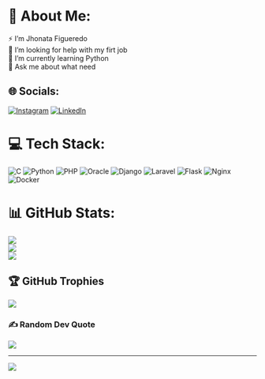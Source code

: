 # 💫 About Me:
⚡ I’m Jhonata Figueredo<br> 🤝 I’m looking for help with my firt job<br>🌱 I’m currently learning Python<br>💬 Ask me about what need


## 🌐 Socials:
[![Instagram](https://img.shields.io/badge/Instagram-%23E4405F.svg?logo=Instagram&logoColor=white)](https://instagram.com/figuera.silva) [![LinkedIn](https://img.shields.io/badge/LinkedIn-%230077B5.svg?logo=linkedin&logoColor=white)](https://linkedin.com/in/jhonata-figueredo) 

# 💻 Tech Stack:
![C](https://img.shields.io/badge/c-%2300599C.svg?style=for-the-badge&logo=c&logoColor=white) ![Python](https://img.shields.io/badge/python-3670A0?style=for-the-badge&logo=python&logoColor=ffdd54) ![PHP](https://img.shields.io/badge/php-%23777BB4.svg?style=for-the-badge&logo=php&logoColor=white) ![Oracle](https://img.shields.io/badge/Oracle-F80000?style=for-the-badge&logo=oracle&logoColor=white) ![Django](https://img.shields.io/badge/django-%23092E20.svg?style=for-the-badge&logo=django&logoColor=white) ![Laravel](https://img.shields.io/badge/laravel-%23FF2D20.svg?style=for-the-badge&logo=laravel&logoColor=white) ![Flask](https://img.shields.io/badge/flask-%23000.svg?style=for-the-badge&logo=flask&logoColor=white) ![Nginx](https://img.shields.io/badge/nginx-%23009639.svg?style=for-the-badge&logo=nginx&logoColor=white) ![Docker](https://img.shields.io/badge/docker-%230db7ed.svg?style=for-the-badge&logo=docker&logoColor=white)
# 📊 GitHub Stats:
![](https://github-readme-stats.vercel.app/api?username=figueredodev&theme=radical&hide_border=false&include_all_commits=false&count_private=false)<br/>
![](https://github-readme-streak-stats.herokuapp.com/?user=figueredodev&theme=radical&hide_border=false)<br/>
![](https://github-readme-stats.vercel.app/api/top-langs/?username=figueredodev&theme=radical&hide_border=false&include_all_commits=false&count_private=false&layout=compact)

## 🏆 GitHub Trophies
![](https://github-profile-trophy.vercel.app/?username=figueredodev&theme=radical&no-frame=false&no-bg=false&margin-w=4)

### ✍️ Random Dev Quote
![](https://quotes-github-readme.vercel.app/api?type=horizontal&theme=radical)

---
[![](https://visitcount.itsvg.in/api?id=figueredodev&icon=5&color=0)](https://visitcount.itsvg.in)

<!-- Proudly created with GPRM ( https://gprm.itsvg.in ) -->
